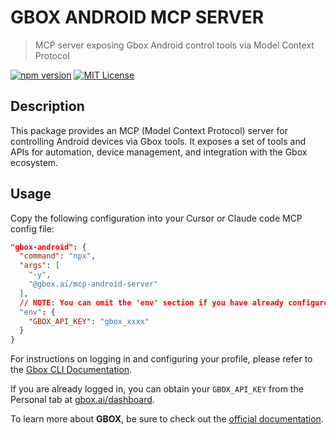 # GBOX ANDROID MCP SERVER

> MCP server exposing Gbox Android control tools via Model Context Protocol

[![npm version](https://img.shields.io/npm/v/gbox-mcp-android-server.svg)](https://www.npmjs.com/package/gbox-mcp-android-server)
[![MIT License](https://img.shields.io/badge/license-MIT-blue.svg)](LICENSE)

## Description

This package provides an MCP (Model Context Protocol) server for controlling Android devices via Gbox tools. It exposes a set of tools and APIs for automation, device management, and integration with the Gbox ecosystem.

## Usage

Copy the following configuration into your Cursor or Claude code MCP config file:

```json
"gbox-android": {
  "command": "npx",
  "args": [
    "-y",
    "@gbox.ai/mcp-android-server"
  ],
  // NOTE: You can omit the 'env' section if you have already configured your Gbox profile locally using the Gbox CLI.
  "env": {
    "GBOX_API_KEY": "gbox_xxxx"
  }
}
```

For instructions on logging in and configuring your profile, please refer to the [Gbox CLI Documentation](https://github.com/babelcloud/gbox).

If you are already logged in, you can obtain your `GBOX_API_KEY` from the Personal tab at [gbox.ai/dashboard](https://gbox.ai/dashboard).

To learn more about **GBOX**, be sure to check out the [official documentation](https://docs.gbox.ai).